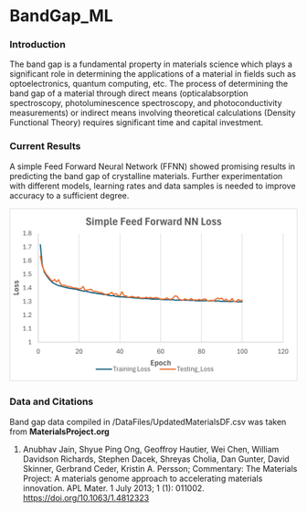 # BandGap_ML
### Introduction
The band gap is a fundamental property in materials science which plays a significant role in determining the applications of a material in fields such as optoelectronics, quantum computing, etc. The process of determining the band gap of a material through direct means (opticalabsorption spectroscopy, photoluminescence spectroscopy, and photoconductivity measurements) or indirect means involving theoretical calculations (Density Functional Theory) requires significant time and capital investment. 

### Current Results
A simple Feed Forward Neural Network (FFNN) showed promising results in predicting the band gap of crystalline materials. Further experimentation with different models, learning rates and data samples is needed to improve accuracy to a sufficient degree.
<p align="center">
  <img src="Images/SimpleFFNN_Loss_Training1.png" alt="FFNN loss curve", width="700">
</p>

### Data and Citations
Band gap data compiled in /DataFiles/UpdatedMaterialsDF.csv was taken from **MaterialsProject.org** <br>
1. Anubhav Jain, Shyue Ping Ong, Geoffroy Hautier, Wei Chen, William Davidson Richards, Stephen Dacek, Shreyas Cholia, Dan Gunter, David Skinner, Gerbrand Ceder, Kristin A. Persson; Commentary: The Materials Project: A materials genome approach to accelerating materials innovation. APL Mater. 1 July 2013; 1 (1): 011002. https://doi.org/10.1063/1.4812323
